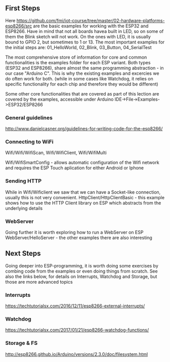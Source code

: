 ## First Steps
Here https://github.com/fmi/iot-course/tree/master/02-hardware-platforms-esp8266/src are the basic examples for working with the ESP32 and ESP8266.
Have in mind that not all boards havea built in LED, so on some of them the Blink sketch will not work. On the ones with LED, it is usually bound to GPIO 2, but sometimes to 1 or 13.
The most important examples for the initial steps are:
01_HelloWorld, 02_Blink, 03_Button, 04_SerialTest

The most comprehensive store of information for core and common functionalities is the examples folder for each ESP variant. Both types (ESP32 and ESP8266), share almost the same programming abstraction - in our case "Arduino C".
This is why the existing examples and excercies we do often work for both. (while in some cases like Watchdog, it relies on specific functionality for each chip and therefore they would be different)

Some other core functionalities that are covered as part of this lection are covered by the examples, accessible under Arduino IDE->File->Examples->ESP32/ESP8266

### General guidelines
http://www.danielcasner.org/guidelines-for-writing-code-for-the-esp8266/

### Connecting to WiFi
Wifi/Wifi/WifiScan, Wifi/WifiClient, Wifi/WifiMulti

Wifi/WifiSmartConfig - allows automatic configuration of the Wifi network and requires the ESP Touch aplication for either Android or Iphone

### Sending HTTP
While in Wifi/Wificlient we saw that we can have a Socket-like connection, usually this is not very convenient. 
HttpClient/HttpClientBasic - this example shows how to use the HTTP Client library on ESP which abstracts from the underlying details

### WebServer
Going further it is worth exploring how to run a WebServer on ESP
WebServer/HelloServer - the other examples there are also interesting

## Next Steps
Going deeper into ESP-programming, it is worth doing some exercises by combing code from the examples or even doing things from scratch.
See also the links below, for details on Interrupts, Watchdog and Storage, but those are more advanced topics

### Interrupts
https://techtutorialsx.com/2016/12/11/esp8266-external-interrupts/

### Watchdog
https://techtutorialsx.com/2017/01/21/esp8266-watchdog-functions/

### Storage & FS
http://esp8266.github.io/Arduino/versions/2.3.0/doc/filesystem.html

